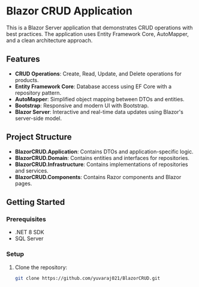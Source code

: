 # Blazor CRUD Application

This is a Blazor Server application that demonstrates CRUD operations with best practices. The application uses Entity Framework Core, AutoMapper, and a clean architecture approach.

## Features

- **CRUD Operations**: Create, Read, Update, and Delete operations for products.
- **Entity Framework Core**: Database access using EF Core with a repository pattern.
- **AutoMapper**: Simplified object mapping between DTOs and entities.
- **Bootstrap**: Responsive and modern UI with Bootstrap.
- **Blazor Server**: Interactive and real-time data updates using Blazor's server-side model.

## Project Structure

- **BlazorCRUD.Application**: Contains DTOs and application-specific logic.
- **BlazorCRUD.Domain**: Contains entities and interfaces for repositories.
- **BlazorCRUD.Infrastructure**: Contains implementations of repositories and services.
- **BlazorCRUD.Components**: Contains Razor components and Blazor pages.

## Getting Started

### Prerequisites

- .NET 8 SDK
- SQL Server

### Setup

1. Clone the repository:
   ```bash
   git clone https://github.com/yuvaraj021/BlazorCRUD.git
